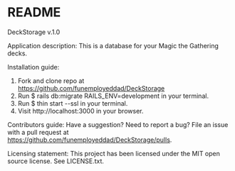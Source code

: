 # README
DeckStorage v.1.0

Application description: This is a database for your Magic the Gathering decks.

Installation guide:

  1. Fork and clone repo at https://github.com/funemployeddad/DeckStorage
  2. Run $ rails db:migrate RAILS_ENV=development in your terminal.
  3. Run $ thin start --ssl in your terminal.
  4. Visit http://localhost:3000 in your browser.

Contributors guide: Have a suggestion? Need to report a bug? File an issue with a pull request at https://github.com/funemployeddad/DeckStorage/pulls.

Licensing statement: This project has been licensed under the MIT open source license. See LICENSE.txt.
